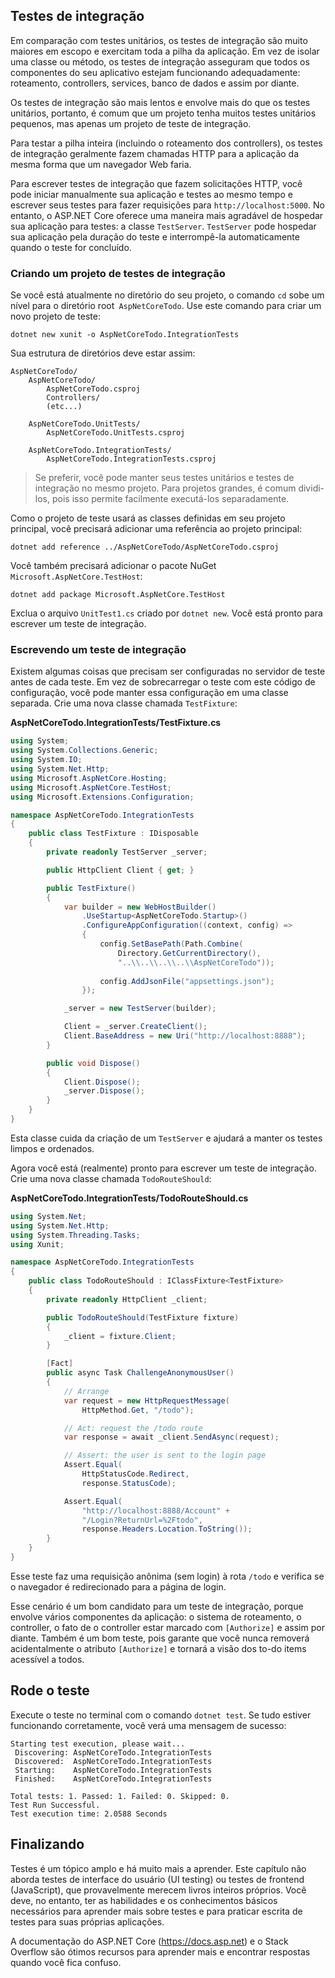## Testes de integração

Em comparação com testes unitários, os testes de integração são muito maiores em escopo e exercitam toda a pilha da aplicação. Em vez de isolar uma classe ou método, os testes de integração asseguram que todos os componentes do seu aplicativo estejam funcionando adequadamente: roteamento, controllers, services, banco de dados e assim por diante.

Os testes de integração são mais lentos e envolve mais do que os testes unitários, portanto, é comum que um projeto tenha muitos testes unitários pequenos, mas apenas um projeto de teste de integração.

Para testar a pilha inteira (incluindo o roteamento dos controllers), os testes de integração geralmente fazem chamadas HTTP para a aplicação da mesma forma que um navegador Web faria.

Para escrever testes de integração que fazem solicitações HTTP, você pode iniciar manualmente sua aplicação e testes ao mesmo tempo e escrever seus testes para fazer requisições para `http://localhost:5000`. No entanto, o ASP.NET Core oferece uma maneira mais agradável de hospedar sua aplicação para testes: a classe `TestServer`. `TestServer` pode hospedar sua aplicação pela duração do teste e interrompê-la automaticamente quando o teste for concluído.

### Criando um projeto de testes de integração

Se você está atualmente no diretório do seu projeto, o comando `cd` sobe um nível para o diretório root` AspNetCoreTodo`. Use este comando para criar um novo projeto de teste:

```
dotnet new xunit -o AspNetCoreTodo.IntegrationTests
```

Sua estrutura de diretórios deve estar assim:

```
AspNetCoreTodo/
    AspNetCoreTodo/
        AspNetCoreTodo.csproj
        Controllers/
        (etc...)

    AspNetCoreTodo.UnitTests/
        AspNetCoreTodo.UnitTests.csproj

    AspNetCoreTodo.IntegrationTests/
        AspNetCoreTodo.IntegrationTests.csproj
```

> Se preferir, você pode manter seus testes unitários e testes de integração no mesmo projeto. Para projetos grandes, é comum dividi-los, pois isso permite facilmente executá-los separadamente.

Como o projeto de teste usará as classes definidas em seu projeto principal, você precisará adicionar uma referência ao projeto principal:

```
dotnet add reference ../AspNetCoreTodo/AspNetCoreTodo.csproj
```

Você também precisará adicionar o pacote NuGet `Microsoft.AspNetCore.TestHost`:

```
dotnet add package Microsoft.AspNetCore.TestHost
```

Exclua o arquivo `UnitTest1.cs` criado por `dotnet new`. Você está pronto para escrever um teste de integração.

### Escrevendo um teste de integração

Existem algumas coisas que precisam ser configuradas no servidor de teste antes de cada teste. Em vez de sobrecarregar o teste com este código de configuração, você pode manter essa configuração em uma classe separada. Crie uma nova classe chamada `TestFixture`:

**AspNetCoreTodo.IntegrationTests/TestFixture.cs**

```csharp
using System;
using System.Collections.Generic;
using System.IO;
using System.Net.Http;
using Microsoft.AspNetCore.Hosting;
using Microsoft.AspNetCore.TestHost;
using Microsoft.Extensions.Configuration;

namespace AspNetCoreTodo.IntegrationTests
{
    public class TestFixture : IDisposable  
    {
        private readonly TestServer _server;

        public HttpClient Client { get; }

        public TestFixture()
        {
            var builder = new WebHostBuilder()
                .UseStartup<AspNetCoreTodo.Startup>()
                .ConfigureAppConfiguration((context, config) =>
                {
                    config.SetBasePath(Path.Combine(
                        Directory.GetCurrentDirectory(),
                        "..\\..\\..\\..\\AspNetCoreTodo"));
                    
                    config.AddJsonFile("appsettings.json");
                });

            _server = new TestServer(builder);

            Client = _server.CreateClient();
            Client.BaseAddress = new Uri("http://localhost:8888");
        }

        public void Dispose()
        {
            Client.Dispose();
            _server.Dispose();
        }
    }
}
```

Esta classe cuida da criação de um `TestServer` e ajudará a manter os testes limpos e ordenados.

Agora você está (realmente) pronto para escrever um teste de integração. Crie uma nova classe chamada `TodoRouteShould`:

**AspNetCoreTodo.IntegrationTests/TodoRouteShould.cs**

```csharp
using System.Net;
using System.Net.Http;
using System.Threading.Tasks;
using Xunit;

namespace AspNetCoreTodo.IntegrationTests
{
    public class TodoRouteShould : IClassFixture<TestFixture>
    {
        private readonly HttpClient _client;

        public TodoRouteShould(TestFixture fixture)
        {
            _client = fixture.Client;
        }

        [Fact]
        public async Task ChallengeAnonymousUser()
        {
            // Arrange
            var request = new HttpRequestMessage(
                HttpMethod.Get, "/todo");

            // Act: request the /todo route
            var response = await _client.SendAsync(request);

            // Assert: the user is sent to the login page
            Assert.Equal(
                HttpStatusCode.Redirect,
                response.StatusCode);

            Assert.Equal(
                "http://localhost:8888/Account" +
                "/Login?ReturnUrl=%2Ftodo",
                response.Headers.Location.ToString());
        }
    }
}
```

Esse teste faz uma requisição anônima (sem login) à rota `/todo` e verifica se o navegador é redirecionado para a página de login.

Esse cenário é um bom candidato para um teste de integração, porque envolve vários componentes da aplicação: o sistema de roteamento, o controller, o fato de o controller estar marcado com `[Authorize]` e assim por diante. Também é um bom teste, pois garante que você nunca removerá acidentalmente o atributo `[Authorize]` e tornará a visão dos to-do items acessível a todos.

## Rode o teste

Execute o teste no terminal com o comando `dotnet test`. Se tudo estiver funcionando corretamente, você verá uma mensagem de sucesso:

```
Starting test execution, please wait...
 Discovering: AspNetCoreTodo.IntegrationTests
 Discovered:  AspNetCoreTodo.IntegrationTests
 Starting:    AspNetCoreTodo.IntegrationTests
 Finished:    AspNetCoreTodo.IntegrationTests

Total tests: 1. Passed: 1. Failed: 0. Skipped: 0.
Test Run Successful.
Test execution time: 2.0588 Seconds
```

## Finalizando

Testes é um tópico amplo e há muito mais a aprender. Este capítulo não aborda testes de interface do usuário (UI testing) ou testes de frontend (JavaScript), que provavelmente merecem livros inteiros próprios. Você deve, no entanto, ter as habilidades e os conhecimentos básicos necessários para aprender mais sobre testes e para praticar escrita de testes para suas próprias aplicações.

A documentação do ASP.NET Core (https://docs.asp.net) e o Stack Overflow são ótimos recursos para aprender mais e encontrar respostas quando você fica confuso.
